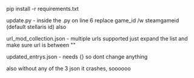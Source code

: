pip install -r requirements.txt

update.py - inside the .py on line 6 replace game_id /w steamgameid (default stellaris id)
also

url_mod_collection.json - multiple urls supported just expand the list and make sure url is between ""

updated_entrys.json - needs {} so dont change anything

also without any of the 3 json it crashes, soooooo 
